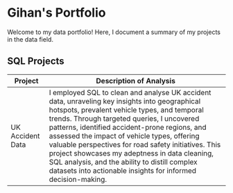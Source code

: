 # Gihan's Portfolio

Welcome to my data portfolio! Here, I document a summary of my projects in the data field.

## SQL Projects

| Project | Description of Analysis |
|---------|-------------------------|
| UK Accident Data | I employed SQL to clean and analyse UK accident data, unraveling key insights into geographical hotspots, prevalent vehicle types, and temporal trends. Through targeted queries, I uncovered patterns, identified accident-prone regions, and assessed the impact of vehicle types, offering valuable perspectives for road safety initiatives. This project showcases my adeptness in data cleaning, SQL analysis, and the ability to distill complex datasets into actionable insights for informed decision-making.|
